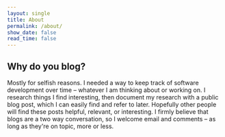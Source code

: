 ```yaml
---
layout: single
title: About
permalink: /about/
show_date: false
read_time: false
---
```


## Why do you blog?

Mostly for selfish reasons. I needed a way to keep track of software development over time – whatever I am thinking about or working on. I research things I find interesting, then document my research with a public blog post, which I can easily find and refer to later. Hopefully other people will find these posts helpful, relevant, or interesting. I firmly believe that blogs are a two way conversation, so I welcome email and comments – as long as they're on topic, more or less.

